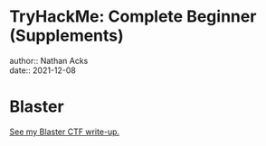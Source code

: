 # TryHackMe: Complete Beginner (Supplements)

author:: Nathan Acks  
date:: 2021-12-08

# Blaster

[See my Blaster CTF write-up.](../notes/tryhackme-blaster.md)
